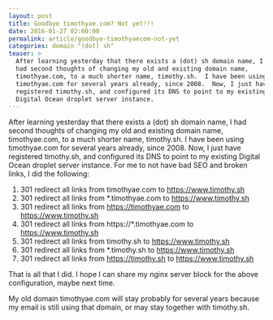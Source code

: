 ```yaml
---
layout: post
title: Goodbye timothyae.com? Not yet!!!
date: 2016-01-27 02:00:00
permalink: article/goodbye-timothyaecom-not-yet
categories: domain "(dot) sh"
teaser: >
  After learning yesterday that there exists a (dot) sh domain name, I
  had second thoughts of changing my old and existing domain name,
  timothyae.com, to a much shorter name, timothy.sh.  I have been using
  timothyae.com for several years already, since 2008.  Now, I just have
  registered timothy.sh, and configured its DNS to point to my existing
  Digital Ocean droplet server instance.
---
```


After learning yesterday that there exists a (dot) sh domain name, I had second thoughts of changing my old and existing domain name, timothyae.com, to a much shorter name, timothy.sh.  I have been using timothyae.com for several years already, since 2008.  Now, I just have registered timothy.sh, and configured its DNS to point to my existing Digital Ocean droplet server instance.  For me to not have bad SEO and broken links, I did the following:

1.  301 redirect all links from timothyae.com to https://www.timothy.sh
2.  301 redirect all links from *.timothyae.com to https://www.timothy.sh
3.  301 redirect all links from https://timothyae.com to https://www.timothy.sh
4.  301 redirect all links from https://*.timothyae.com to https://www.timothy.sh
5.  301 redirect all links from timothy.sh to https://www.timothy.sh
6.  301 redirect all links from *.timothy.sh to https://www.timothy.sh
7.  301 redirect all links from https://timothy.sh to https://www.timothy.sh

That is all that I did.  I hope I can share my nginx server block for the above configuration, maybe next time.

My old domain timothyae.com will stay probably for several years because my email is still using that domain, or may stay together with timothy.sh.
